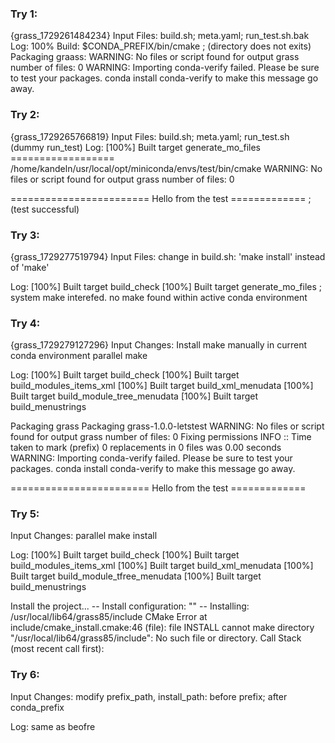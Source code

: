 ### Try 1:
{grass_1729261484234}
Input Files:
build.sh; meta.yaml; run_test.sh.bak
Log:
100% Build: $CONDA_PREFIX/bin/cmake ; (directory does not exits)
Packaging graass:
WARNING: No files or script found for output grass
number of files: 0
WARNING: Importing conda-verify failed.  Please be sure to test your packages.  conda install conda-verify to make this message go away.

### Try 2:
{grass_1729265766819}
Input Files:
build.sh; meta.yaml; run_test.sh (dummy run_test)
Log:
[100%] Built target generate_mo_files
================== /home/kandeln/usr/local/opt/miniconda/envs/test/bin/cmake
WARNING: No files or script found for output grass
number of files: 0

======================== Hello from the test ============= ; (test successful)

### Try 3:
{grass_1729277519794}
Input Files:
change in build.sh: 'make install' instead of 'make'

Log:
[100%] Built target build_check
[100%] Built target generate_mo_files
; system make interefed. no make found within active conda environment

### Try 4:
{grass_1729279127296}
Input Changes:
Install make manually in current conda environment
parallel make

Log:
[100%] Built target build_check
[100%] Built target build_modules_items_xml
[100%] Built target build_xml_menudata
[100%] Built target build_module_tree_menudata
[100%] Built target build_menustrings

Packaging grass
Packaging grass-1.0.0-letstest
WARNING: No files or script found for output grass
number of files: 0
Fixing permissions
INFO :: Time taken to mark (prefix)
        0 replacements in 0 files was 0.00 seconds
WARNING: Importing conda-verify failed.  Please be sure to test your packages.  conda install conda-verify to make this message go away.

======================== Hello from the test =============

### Try 5:

Input Changes:
parallel make install

Log:
[100%] Built target build_check
[100%] Built target build_modules_items_xml
[100%] Built target build_xml_menudata
[100%] Built target build_module_tfree_menudata
[100%] Built target build_menustrings

Install the project...
-- Install configuration: ""
-- Installing: /usr/local/lib64/grass85/include
CMake Error at include/cmake_install.cmake:46 (file):
  file INSTALL cannot make directory "/usr/local/lib64/grass85/include": No
  such file or directory.
Call Stack (most recent call first):

### Try 6:

Input Changes:
modify prefix_path, install_path: before prefix; after conda_prefix

Log:
same as beofre


